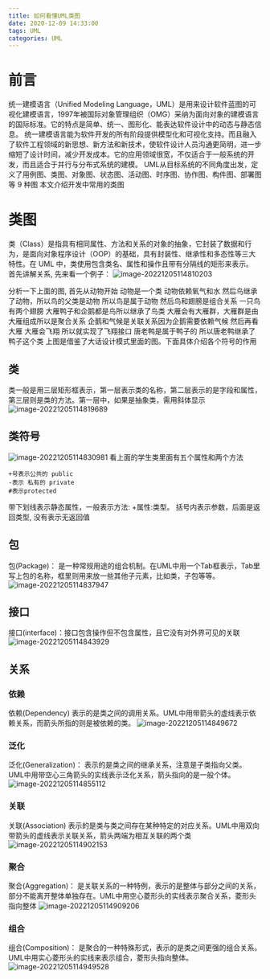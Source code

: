 ```yaml
---
title: 如何看懂UML类图
date: 2020-12-09 14:33:00
tags: UML
categories: UML
---
```


# 前言
统一建模语言（Unified Modeling Language，UML）是用来设计软件蓝图的可视化建模语言，1997年被国际对象管理组织（OMG）采纳为面向对象的建模语言的国际标准。它的特点是简单、统一、图形化、能表达软件设计中的动态与静态信息。
统一建模语言能为软件开发的所有阶段提供模型化和可视化支持。而且融入了软件工程领域的新思想、新方法和新技术，使软件设计人员沟通更简明，进一步缩短了设计时间，减少开发成本。它的应用领域很宽，不仅适合于一般系统的开发，而且适合于并行与分布式系统的建模。
UML从目标系统的不同角度出发，定义了用例图、类图、对象图、状态图、活动图、时序图、协作图、构件图、部署图等 9 种图
本文介绍开发中常用的类图

# 类图
类（Class）是指具有相同属性、方法和关系的对象的抽象，它封装了数据和行为，是面向对象程序设计（OOP）的基础，具有封装性、继承性和多态性等三大特性。在 UML 中，类使用包含类名、属性和操作且带有分隔线的矩形来表示。
首先讲解关系, 先来看一个例子：
![image-20221205114810203](https://raw.githubusercontent.com/cursorhu/blog-images-on-picgo/master/images/202212051148263.png)

分析一下上面的图, 首先从动物开始
动物是一个类 动物依赖氧气和水
然后鸟继承了动物，所以鸟的父类是动物 所以鸟是属于动物
然后鸟和翅膀是组合关系 一只鸟有两个翅膀
大雁鸭子和企鹅都是鸟所以继承了鸟类
大雁会有大雁群，大雁群是由大雁组成所以是聚合关系
企鹅和气候是关联关系因为企鹅需要依赖气候
然后再看大雁 大雁会飞翔 所以就实现了飞翔接口
唐老鸭是属于鸭子的 所以唐老鸭继承了鸭子这个类
上图是借鉴了大话设计模式里面的图。下面具体介绍各个符号的作用

## 类
类一般是用三层矩形框表示，第一层表示类的名称，第二层表示的是字段和属性，第三层则是类的方法。第一层中，如果是抽象类，需用斜体显示
![image-20221205114819689](https://raw.githubusercontent.com/cursorhu/blog-images-on-picgo/master/images/202212051148740.png)

## 类符号
![image-20221205114830981](https://raw.githubusercontent.com/cursorhu/blog-images-on-picgo/master/images/202212051148030.png)
看上面的学生类里面有五个属性和两个方法

    +号表示公共的 public
    -表示 私有的 private
    #表示protected

带下划线表示静态属性，一般表示方法: +属性:类型。
括号内表示参数，后面是返回类型, 没有表示无返回值
## 包
包(Package)： 是一种常规用途的组合机制。在UML中用一个Tab框表示，Tab里写上包的名称，框里则用来放一些其他子元素，比如类，子包等等。
![image-20221205114837947](https://raw.githubusercontent.com/cursorhu/blog-images-on-picgo/master/images/202212051148985.png)

## 接口
接口(interface)：接口包含操作但不包含属性，且它没有对外界可见的关联
![image-20221205114843929](https://raw.githubusercontent.com/cursorhu/blog-images-on-picgo/master/images/202212051148968.png)

## 关系
### 依赖
依赖(Dependency) 表示的是类之间的调用关系。UML中用带箭头的虚线表示依赖关系，而箭头所指的则是被依赖的类。
![image-20221205114849672](https://raw.githubusercontent.com/cursorhu/blog-images-on-picgo/master/images/202212051148704.png)

### 泛化
泛化(Generalization)： 表示的是类之间的继承关系，注意是子类指向父类。UML中用带空心三角箭头的实线表示泛化关系，箭头指向的是一般个体。
![image-20221205114855112](https://raw.githubusercontent.com/cursorhu/blog-images-on-picgo/master/images/202212051148143.png)

### 关联
关联(Association) 表示的是类与类之间存在某种特定的对应关系。UML中用双向带箭头的虚线表示关联关系，箭头两端为相互关联的两个类
![image-20221205114902153](https://raw.githubusercontent.com/cursorhu/blog-images-on-picgo/master/images/202212051149187.png)

### 聚合
聚合(Aggregation)： 是关联关系的一种特例，表示的是整体与部分之间的关系，部分不能离开整体单独存在。UML中用空心菱形头的实线表示聚合关系，菱形头指向整体
![image-20221205114909206](C:\Users\thomas.hu\AppData\Roaming\Typora\typora-user-images\image-20221205114909206.png)

### 组合
组合(Composition)： 是聚合的一种特殊形式，表示的是类之间更强的组合关系。UML中用实心菱形头的实线来表示组合，菱形头指向整体。
![image-20221205114949528](https://raw.githubusercontent.com/cursorhu/blog-images-on-picgo/master/images/202212051149567.png)
